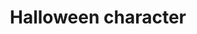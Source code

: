 ---
layout: default
title: Halloween character
images: 
  [
    /images/halloween-character.jpg
  ]
category: case
my-role: [character illustration, 2d looks like 3d]
---